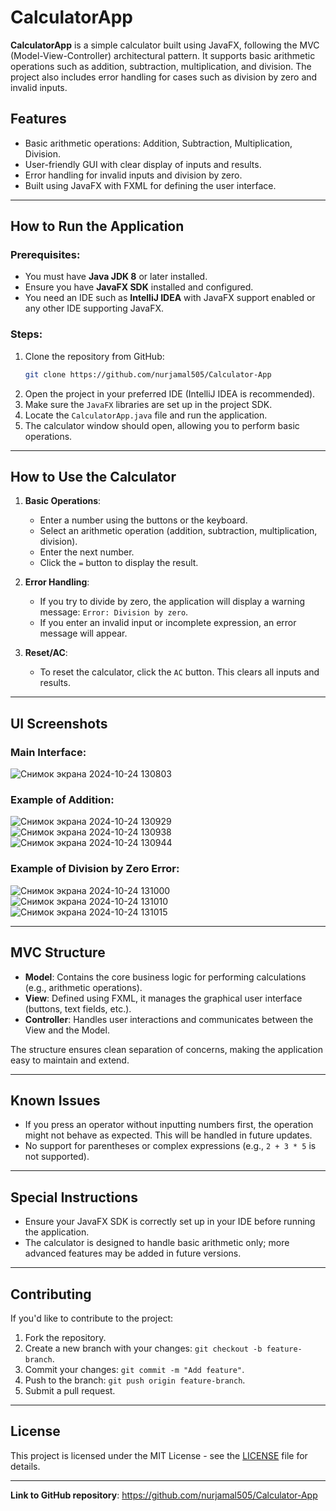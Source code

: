 # CalculatorApp

**CalculatorApp** is a simple calculator built using JavaFX, following the MVC (Model-View-Controller) architectural pattern. It supports basic arithmetic operations such as addition, subtraction, multiplication, and division. The project also includes error handling for cases such as division by zero and invalid inputs.

## Features
- Basic arithmetic operations: Addition, Subtraction, Multiplication, Division.
- User-friendly GUI with clear display of inputs and results.
- Error handling for invalid inputs and division by zero.
- Built using JavaFX with FXML for defining the user interface.
  
---

## How to Run the Application

### Prerequisites:
- You must have **Java JDK 8** or later installed.
- Ensure you have **JavaFX SDK** installed and configured.
- You need an IDE such as **IntelliJ IDEA** with JavaFX support enabled or any other IDE supporting JavaFX.

### Steps:
1. Clone the repository from GitHub:
   ```bash
   git clone https://github.com/nurjamal505/Calculator-App
   ```
2. Open the project in your preferred IDE (IntelliJ IDEA is recommended).
3. Make sure the `JavaFX` libraries are set up in the project SDK.
4. Locate the `CalculatorApp.java` file and run the application.
5. The calculator window should open, allowing you to perform basic operations.

---

## How to Use the Calculator

1. **Basic Operations**:
   - Enter a number using the buttons or the keyboard.
   - Select an arithmetic operation (addition, subtraction, multiplication, division).
   - Enter the next number.
   - Click the `=` button to display the result.

2. **Error Handling**:
   - If you try to divide by zero, the application will display a warning message: `Error: Division by zero`.
   - If you enter an invalid input or incomplete expression, an error message will appear.

3. **Reset/AC**:
   - To reset the calculator, click the `AC` button. This clears all inputs and results.

---

## UI Screenshots

### Main Interface:
![Снимок экрана 2024-10-24 130803](https://github.com/user-attachments/assets/1ba4b7d4-5ced-4e1d-b55a-cbe2c4a4480a)

### Example of Addition:
![Снимок экрана 2024-10-24 130929](https://github.com/user-attachments/assets/50a1a19b-a42c-4163-b900-1120711135db)
![Снимок экрана 2024-10-24 130938](https://github.com/user-attachments/assets/01f25d5c-3c70-4452-b3fc-f5612bfb299c)
![Снимок экрана 2024-10-24 130944](https://github.com/user-attachments/assets/27a25eb2-6c6a-456f-aed6-d78de13536f8)


### Example of Division by Zero Error:
![Снимок экрана 2024-10-24 131000](https://github.com/user-attachments/assets/4aa8c4f6-7674-44ed-a582-5864de9e1ce2)
![Снимок экрана 2024-10-24 131010](https://github.com/user-attachments/assets/d399d436-bbb3-4021-b117-1a4fb846859a)
![Снимок экрана 2024-10-24 131015](https://github.com/user-attachments/assets/1e5e6567-4e03-4360-bea0-fe46d9a680f8)

---

## MVC Structure

- **Model**: Contains the core business logic for performing calculations (e.g., arithmetic operations).
- **View**: Defined using FXML, it manages the graphical user interface (buttons, text fields, etc.).
- **Controller**: Handles user interactions and communicates between the View and the Model.

The structure ensures clean separation of concerns, making the application easy to maintain and extend.

---

## Known Issues
- If you press an operator without inputting numbers first, the operation might not behave as expected. This will be handled in future updates.
- No support for parentheses or complex expressions (e.g., `2 + 3 * 5` is not supported).

---

## Special Instructions
- Ensure your JavaFX SDK is correctly set up in your IDE before running the application.
- The calculator is designed to handle basic arithmetic only; more advanced features may be added in future versions.

---

## Contributing

If you'd like to contribute to the project:
1. Fork the repository.
2. Create a new branch with your changes: `git checkout -b feature-branch`.
3. Commit your changes: `git commit -m "Add feature"`.
4. Push to the branch: `git push origin feature-branch`.
5. Submit a pull request.

---

## License

This project is licensed under the MIT License - see the [LICENSE](LICENSE) file for details.

---

**Link to GitHub repository**: https://github.com/nurjamal505/Calculator-App

